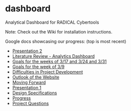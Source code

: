 # dashboard
Analytical Dashboard for RADICAL Cybertools


Note: Check out the Wiki for installation instructions.

Google docs showcasing our progress: (top is most recent)

- [Presentation 2](https://docs.google.com/presentation/d/1bbHIWt2cjTvsoXg3_LNjhjpxHrm2s1wGMIgsziji1Ow/edit?usp=sharing)
- [Literature Review - Analytics Dashboard](https://docs.google.com/document/d/19ua1AzgES4m9dC6rw0sFWqCqmzvfgIX958Rp-nXIaKs/edit?usp=sharing)
- [Goals for the weeks of 3/17 and 3/24 and 3/31](https://drive.google.com/open?id=1KxBHDsVgSSHWUAYQ_hb-PGTWKh2hHIRAp8w8dGQsdB4)
- [Goals for the week of 3/9](https://drive.google.com/open?id=1G12fOxjjpa2FJU9JVTPE__x5al4yOu-MwMjH66ogPm8)
- [Difficulties in Project Development](https://docs.google.com/document/d/1J55yu61a-p80qsEXfc1Szily2n9A5jHgQXhDU0G9ayw/edit?usp=sharing)
- [Outlook of the Website](https://docs.google.com/document/d/14gEB7AsSpiYN-ZpoLaFJixrwqIKFymB76tpMFwCzzkU/edit?usp=sharing)
- [Moving Forward](https://docs.google.com/document/d/1ask-2Sug9yYWLTH6GuwX3SG8ReTFn5pnQfQeSqkDqhc/edit?usp=sharing)
- [Presentation 1](https://docs.google.com/presentation/d/108Zd9rjK0M3m7Ge74ow7HvRIUYWuZSJeMoZhAujKe9s/edit?usp=sharing)
- [Design Specifications](https://docs.google.com/document/d/1mS28J0U-uS1NY37EMEcUGzjYNOq6MNt-4idLEOZAleU/edit?usp=sharing)
- [Progress](https://docs.google.com/document/d/1iuHx_HkJ9wRv0s0hrWKwWCXNKFK4angKTgAOvfRGoYM/edit?usp=sharing)
- [Project Questions](https://docs.google.com/document/d/1L9aFmXY8rBtDXetnb6t0fTYmHIleFUY3GR8Q1F88JII/edit?usp=sharing)
